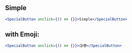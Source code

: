 ## Simple

```jsx
<SpecialButton onclick={() => {}}>Simple</SpecialButton>
```

## with Emoji:

```jsx
<SpecialButton onclick={() => {}}>😘😎</SpecialButton>
```
